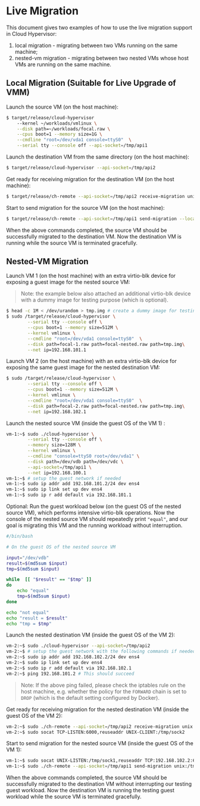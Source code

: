 # Live Migration

This document gives two examples of how to use the live migration
support in Cloud Hypervisor:

1. local migration - migrating between two VMs running on the same
   machine;
1. nested-vm migration - migrating between two nested VMs whose host VMs
   are running on the same machine.

## Local Migration (Suitable for Live Upgrade of VMM)
Launch the source VM (on the host machine):
```bash
$ target/release/cloud-hypervisor
    --kernel ~/workloads/vmlinux \
    --disk path=~/workloads/focal.raw \
    --cpus boot=1 --memory size=1G \
    --cmdline "root=/dev/vda1 console=ttyS0"  \
    --serial tty --console off --api-socket=/tmp/api1
```

Launch the destination VM from the same directory (on the host machine):
```bash
$ target/release/cloud-hypervisor --api-socket=/tmp/api2
```

Get ready for receiving migration for the destination VM (on the host machine):
```bash
$ target/release/ch-remote --api-socket=/tmp/api2 receive-migration unix:/tmp/sock
```

Start to send migration for the source VM (on the host machine):
```bash
$ target/release/ch-remote --api-socket=/tmp/api1 send-migration --local unix:/tmp/sock
```

When the above commands completed, the source VM should be successfully
migrated to the destination VM. Now the destination VM is running while
the source VM is terminated gracefully.

## Nested-VM Migration

Launch VM 1 (on the host machine) with an extra virtio-blk device for
exposing a guest image for the nested source VM:
> Note: the example below also attached an additional virtio-blk device
> with a dummy image for testing purpose (which is optional).
```bash
$ head -c 1M < /dev/urandom > tmp.img # create a dummy image for testing
$ sudo /target/release/cloud-hypervisor \
        --serial tty --console off \
        --cpus boot=1 --memory size=512M \
        --kernel vmlinux \
        --cmdline "root=/dev/vda1 console=ttyS0"  \
        --disk path=focal-1.raw path=focal-nested.raw path=tmp.img\
        --net ip=192.168.101.1
```

Launch VM 2 (on the host machine) with an extra virtio-blk device for
exposing the same guest image for the nested destination VM:
```bash
$ sudo /target/release/cloud-hypervisor \
        --serial tty --console off \
        --cpus boot=1 --memory size=512M \
        --kernel vmlinux \
        --cmdline "root=/dev/vda1 console=ttyS0"  \
        --disk path=focal-2.raw path=focal-nested.raw path=tmp.img\
        --net ip=192.168.102.1
```

Launch the nested source VM (inside the guest OS of the VM 1) :
```bash
vm-1:~$ sudo ./cloud-hypervisor \
        --serial tty --console off \
        --memory size=128M \
        --kernel vmlinux \
        --cmdline "console=ttyS0 root=/dev/vda1" \
        --disk path=/dev/vdb path=/dev/vdc \
        --api-socket=/tmp/api1 \
        --net ip=192.168.100.1
vm-1:~$ # setup the guest network if needed
vm-1:~$ sudo ip addr add 192.168.101.2/24 dev ens4
vm-1:~$ sudo ip link set up dev ens4
vm-1:~$ sudo ip r add default via 192.168.101.1
```
Optional: Run the guest workload below (on the guest OS of the nested source VM),
which performs intensive virtio-blk operations. Now the console of the nested
source VM should repeatedly print `"equal"`, and our goal is migrating
this VM and the running workload without interruption.
```bash
#/bin/bash

# On the guest OS of the nested source VM

input="/dev/vdb"
result=$(md5sum $input)
tmp=$(md5sum $input)

while  [[ "$result" == "$tmp" ]]
do
    echo "equal"
    tmp=$(md5sum $input)
done

echo "not equal"
echo "result = $result"
echo "tmp = $tmp"
```

Launch the nested destination VM (inside the guest OS of the VM 2):
```bash
vm-2:~$ sudo ./cloud-hypervisor --api-socket=/tmp/api2
vm-2:~$ # setup the guest network with the following commands if needed
vm-2:~$ sudo ip addr add 192.168.102.2/24 dev ens4
vm-2:~$ sudo ip link set up dev ens4
vm-2:~$ sudo ip r add default via 192.168.102.1
vm-2:~$ ping 192.168.101.2 # This should succeed
```
> Note: If the above ping failed, please check the iptables rule on the
> host machine, e.g. whether the policy for the `FORWARD` chain is set
> to `DROP` (which is the default setting configured by Docker).

Get ready for receiving migration for the nested destination VM (inside
the guest OS of the VM 2):
```bash
vm-2:~$ sudo ./ch-remote --api-socket=/tmp/api2 receive-migration unix:/tmp/sock2
vm-2:~$ sudo socat TCP-LISTEN:6000,reuseaddr UNIX-CLIENT:/tmp/sock2
```

Start to send migration for the nested source VM (inside the guest OS of
the VM 1):
```bash
vm-1:~$ sudo socat UNIX-LISTEN:/tmp/sock1,reuseaddr TCP:192.168.102.2:6000
vm-1:~$ sudo ./ch-remote --api-socket=/tmp/api1 send-migration unix:/tmp/sock1
```

When the above commands completed, the source VM should be successfully
migrated to the destination VM without interrupting our testing guest
workload. Now the destination VM is running the testing guest workload
while the source VM is terminated gracefully.
